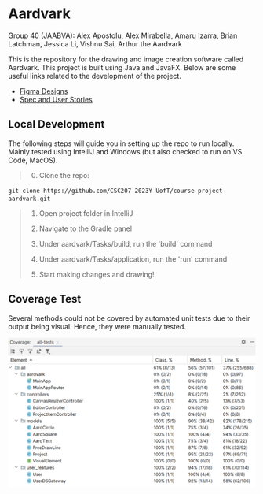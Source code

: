 # Aardvark

Group 40 (JAABVA): Alex Apostolu, Alex Mirabella, Amaru Izarra, Brian Latchman, Jessica Li, Vishnu Sai, Arthur the Aardvark

This is the repository for the drawing and image creation software called Aardvark. This project is built using Java and JavaFX. Below are some useful links related to the development of the project.

* [Figma Designs](https://www.figma.com/file/TGjtdbXueRo7Ui4jmofLry/Aardvark?type=design&node-id=41%3A2&mode=design&t=Hhz1FIdWzme6Wmlt-1)
* [Spec and User Stories](https://docs.google.com/document/d/1bEORd52PppURtDqi6MqqlkDdX-i_tyUgb_kfk-4wmmM/edit?usp=sharing)

## Local Development

The following steps will guide you in setting up the repo to run locally. Mainly tested using IntelliJ and Windows (but also checked to run on VS Code, MacOS).

>0. Clone the repo:
```
git clone https://github.com/CSC207-2023Y-UofT/course-project-aardvark.git
```
>
>1. Open project folder in IntelliJ
>
>2. Navigate to the Gradle panel
>
>3. Under aardvark/Tasks/build, run the 'build' command
>
>4. Under aardvark/Tasks/application, run the 'run' command
>
>5. Start making changes and drawing!

## Coverage Test

Several methods could not be covered by automated unit tests due to their output being visual. Hence, they were manually tested.

![Aardvark Coverage Test Scores](/src/main/resources/images/coverage.png)
